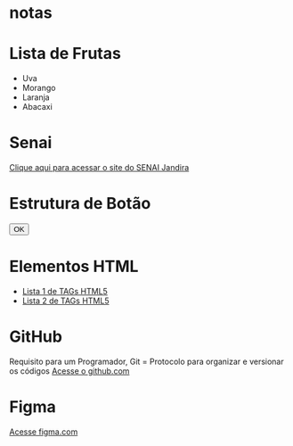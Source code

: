 # notas

<h1>Lista de Frutas</h1>
<ul>
  <li>Uva</li>
   <li>Morango</li>
   <li>Laranja</li>
   <li>Abacaxi</li>
</ul>
<h1>Senai</h1>
<a href="https://jandira.sp.senai.br/">Clique aqui para acessar o site do SENAI Jandira</a>
<h1>Estrutura de Botão</h1>
<input  type="button" value="OK">
<h1>Elementos HTML</h1>
<ul>
<li><a href="https://html.spec.whatwg.org/multipage/">Lista 1 de TAGs HTML5</a></li>
<li><a href="https://developer.mozilla.org/pt-BR/docs/Web/HTML/Element">Lista 2 de TAGs HTML5</a></li>
</ul>
<h1>GitHub</h1>
Requisito para um Programador, Git = Protocolo para organizar e versionar os códigos 
<a href="https://github.com/">Acesse o github.com</a>
<h1>Figma</h1>
<a href="https://www.figma.com/">Acesse figma.com</a>
